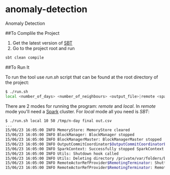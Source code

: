 # anomaly-detection
Anomaly Detection

##To Complile the Project

1. Get the latest version of [SBT](http://www.scala-sbt.org/)
1. Go to the project root and run
```bash
sbt clean compile
```

##To Run It

To run the tool use _run.sh_ script that can be found at the root directory of the project:

```bash
$ ./run.sh
local <number_of_days> <number_of_neighbours> <output_file>|remote <spark-master-url> <number_of_days> <number_of_neighbours> <output_file>
```

There are 2 modes for running the program: _remote_ and _local_. In _remote_ mode you'll need a [Spark](https://spark.apache.org/) cluster. For _local_ mode all you need is _SBT_:

```bash
$ ./run.sh local 10 50 /tmp/n-day final out.csv
...
15/06/23 16:05:00 INFO MemoryStore: MemoryStore cleared
15/06/23 16:05:00 INFO BlockManager: BlockManager stopped
15/06/23 16:05:00 INFO BlockManagerMaster: BlockManagerMaster stopped
15/06/23 16:05:00 INFO OutputCommitCoordinator$OutputCommitCoordinatorEndpoint: OutputCommitCoordinator stopped!
15/06/23 16:05:00 INFO SparkContext: Successfully stopped SparkContext
15/06/23 16:05:00 INFO Utils: Shutdown hook called
15/06/23 16:05:00 INFO Utils: Deleting directory /private/var/folders/b8/yf4pgvkd5z76gj36n7n1x4z80000gp/T/spark-23da851b-fe61-4381-b67d-238f8ddaadbe
15/06/23 16:05:00 INFO RemoteActorRefProvider$RemotingTerminator: Shutting down remote daemon.
15/06/23 16:05:00 INFO RemoteActorRefProvider$RemotingTerminator: Remote daemon shut down; proceeding with flushing remote transports.
```


